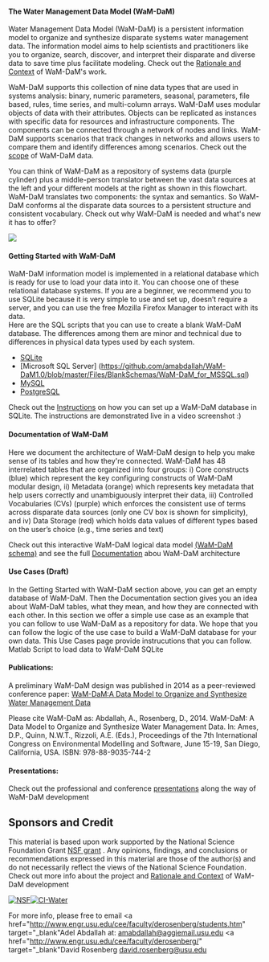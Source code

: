#### The Water Management Data Model (WaM-DaM)

Water Management Data Model (WaM-DaM) is a persistent information model to organize and synthesize disparate systems water management data. The information model aims to help scientists and practitioners like you to organize, search, discover, and interpret their disparate and diverse data to save time plus facilitate modeling. Check out the [Rationale and Context](https://github.com/amabdallah/WaM-DaM/blob/master/docs/Rationale_Context.md) of WaM-DaM's work.

WaM-DaM supports this collection of nine data types that are used in systems analysis: binary, numeric parameters, seasonal, parameters, file based, rules, time series, and multi-column arrays. WaM-DaM uses modular objects of data with their attributes. Objects can be replicated as instances with specific data for resources and infrastructure components. The components can be connected through a network of nodes and links. WaM-DaM supports scenarios that track changes in networks and allows users to compare them and identify differences among scenarios. Check out the [scope](https://github.com/amabdallah/WaM-DaM/blob/master/docs/Scope.md) of WaM-DaM data.   

You can think of WaM-DaM as a repository of systems data (purple cylinder) plus a middle-person translator between the vast data sources at the left and your different models at the right as shown in this flowchart. WaM-DaM translates two components: the syntax and semantics. So WaM-DaM conforms al the disparate data sources to a persistent structure and consistent vocabulary. Check out why WaM-DaM is needed and what's new it has to offer? 

![](https://github.com/amabdallah/WaM-DaM1.0/blob/master/Files/WIKI/WaM-DaM.jpg)


#### Getting Started with WaM-DaM
 
WaM-DaM information model is implemented in a relational database which is ready for use to load your data into it. You can choose one of these relational database systems. If you are a beginner, we recommend you to use SQLite because it is very simple to use and set up, doesn’t require a server, and you can use the free Mozilla Firefox Manager to interact with its data.  
Here are the SQL scripts that you can use to create a blank WaM-DaM database. The differences among them are minor and technical due to differences in physical data types used by each system.
* [SQLite](https://github.com/amabdallah/WaM-DaM1.0/blob/master/Files/BlankSchemas/WaM-DaM_for_SQLite.sql)
* [Microsoft SQL Server] (https://github.com/amabdallah/WaM-DaM1.0/blob/master/Files/BlankSchemas/WaM-DaM_for_MSSQL.sql)
* [MySQL](https://github.com/amabdallah/WaM-DaM1.0/blob/master/Files/BlankSchemas/WaM-DaM_for_MySQL.sql)
* [PostgreSQL](https://github.com/amabdallah/WaM-DaM1.0/blob/master/Files/BlankSchemas/WaM-DaM_for_PostgreSQL.sql)

Check out the [Instructions](https://github.com/amabdallah/WaM-DaM/blob/master/docs/SQLite_Instructions.md) on how you can set up a WaM-DaM database in SQLite. The instructions are demonstrated live in a video screenshot :)

#### Documentation of WaM-DaM
Here we document the architecture of WaM-DaM design to help you make sense of its tables and how they're connected. WaM-DaM has 48 interrelated tables that are organized into four groups: i) Core constructs (blue) which represent the key configuring constructs of WaM-DaM modular design, ii) Metadata (orange) which represents key metadata that help users correctly and unambiguously interpret their data, iii) Controlled Vocabularies (CVs) (purple) which enforces the consistent use of terms across disparate data sources (only one CV box is shown for simplicity), and iv) Data Storage (red) which holds data values of different types based on the user’s choice (e.g., time series and text)

Check out this interactive WaM-DaM logical data model <a href="http://amabdallah.github.io/WaM-DaM/" target="_blank">(WaM-DaM schema)</a> and see the full [Documentation](https://github.com/amabdallah/WaM-DaM/wiki/Documentation) abou WaM-DaM architecture


#### Use Cases (Draft)
In the Getting Started with WaM-DaM section above, you can get an empty database of WaM-DaM. Then the Documentation section gives you an idea about WaM-DaM tables, what they mean, and how they are connected with each other. In this section we offer a simple use case as an example that you can follow to use WaM-DaM as a repository for data. We hope that you can follow the logic of the use case to build a WaM-DaM database for your own data. This Use Cases page provide instrucutions that you can follow.  
Matlab Script to load data to WaM-DaM SQLite 


#### Publications:
A preliminary WaM-DaM design was published in 2014 as a peer-reviewed conference paper:
<a href="http://www.iemss.org/sites/iemss2014/papers/iemss2014_submission_406.pdf" target="_blank">WaM-DaM:A Data Model to Organize and Synthesize Water Management Data</a> 


Please cite WaM-DaM as:
Abdallah, A., Rosenberg, D., 2014. WaM-DaM: A Data Model to Organize and Synthesize Water Management Data. In: Ames, D.P., Quinn, N.W.T., Rizzoli, A.E. (Eds.), Proceedings of the 7th International Congress on Environmental Modelling and Software, June 15-19, San Diego, California, USA. ISBN: 978-88-9035-744-2

#### Presentations:
Check out the professional and conference [presentations](https://github.com/amabdallah/WaM-DaM/blob/master/docs/Presentations.md) along the way of WaM-DaM development 

## Sponsors and Credit 
This material is based upon work supported by the National Science Foundation Grant <a href="http://www.nsf.gov/awardsearch/showAward?AWD_ID=1135482" target="_blank">NSF grant</a> . Any opinions, findings, and conclusions or recommendations expressed in this material are those of the author(s) and do not necessarily reflect the views of the National Science Foundation. Check out more info about the project and [Rationale and Context](https://github.com/amabdallah/WaM-DaM/blob/master/docs/Rationale_Context.md) of WaM-DaM development


[![NSF](http://www.nsf.gov/images/logos/nsf1v.jpg)](http://www.nsf.gov/awardsearch/showAward?AWD_ID=1135482&HistoricalAwards=false)[![CI-Water](http://ci-water.org/images/logo/ciwater.png)](http://ci-water.org/)


For more info, please free to email <a href="http://www.engr.usu.edu/cee/faculty/derosenberg/students.htm" target="_blank"Adel Abdallah</a> at:
amabdallah@aggiemail.usu.edu
<a href="http://www.engr.usu.edu/cee/faculty/derosenberg/" target="_blank"David Rosenberg</a> 
david.rosenberg@usu.edu

